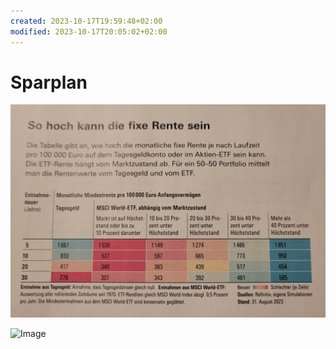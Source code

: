 ```yaml
---
created: 2023-10-17T19:59:48+02:00
modified: 2023-10-17T20:05:02+02:00
---
```


# Sparplan

![Image](./2b3064a421844dcbf64dfda1b3bc5ea3.jpg) 

![Image](./c28fb5a9f2b84222cb5fb86d82748e44.jp)

